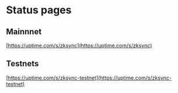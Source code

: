 # Status pages

## Mainnnet

[https://uptime.com/s/zksync](https://uptime.com/s/zksync)

## Testnets

[https://uptime.com/s/zksync-testnet](https://uptime.com/s/zksync-testnet)

